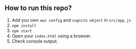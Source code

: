 ## How to run this repo?
1. Add you own `aws config` and `cognito object` in `src/app.js`
2. `npm install`
3. `npm start`
4. Open your `index.html` using a browser.
5. Check console output.
